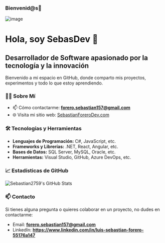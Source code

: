 ### Bienvenid@s👋

![image](https://github.com/Sebastian2759/Sebastian2759/assets/45395195/df46cc75-c7de-4a43-ab21-6186a1d141f6)



# Hola, soy SebasDev 👋

## Desarrollador de Software apasionado por la tecnología y la innovación

Bienvenido a mi espacio en GitHub, donde comparto mis proyectos, experimentos y todo lo que estoy aprendiendo.

### 👨‍💻 Sobre Mí

- 📫 Cómo contactarme: **forero.sebastian157@gmail.com**
- 🌐 Visita mi sitio web: [SebastianForeroDev.com](http://SebastianForeroDev.com)

### 🛠 Tecnologías y Herramientas

- **Lenguajes de Programación:** C#, JavaScript, etc.
- **Frameworks y Librerías:** .NET, React, Angular, etc.
- **Bases de Datos:** SQL Server, MySQL, Oracle, etc.
- **Herramientas:** Visual Studio, GitHub, Azure DevOps, etc.

### 📈 Estadísticas de GitHub

![Sebastian2759's GitHub Stats](https://github-readme-stats.vercel.app/api?username=Sebastian2759&show_icons=true&theme=radical)



### 📫 Contacto

Si tienes alguna pregunta o quieres colaborar en un proyecto, no dudes en contactarme:

- Email: **forero.sebastian157@gmail.com**
- LinkedIn: **https://www.linkedin.com/in/luis-sebastian-forero-55176a147**

